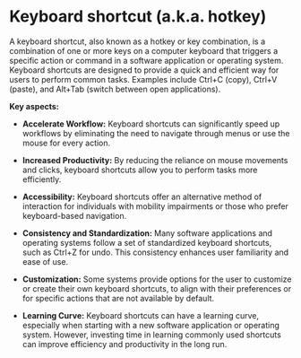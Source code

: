 # Keyboard shortcut (a.k.a. hotkey)

A keyboard shortcut, also known as a hotkey or key combination, is a combination of one or more keys on a computer keyboard that triggers a specific action or command in a software application or operating system. Keyboard shortcuts are designed to provide a quick and efficient way for users to perform common tasks. Examples include Ctrl+C (copy), Ctrl+V (paste), and Alt+Tab (switch between open applications).

**Key aspects:**

* **Accelerate Workflow:** Keyboard shortcuts can significantly speed up workflows by eliminating the need to navigate through menus or use the mouse for every action.

* **Increased Productivity:** By reducing the reliance on mouse movements and clicks, keyboard shortcuts allow you to perform tasks more efficiently.

* **Accessibility:** Keyboard shortcuts offer an alternative method of interaction for individuals with mobility impairments or those who prefer keyboard-based navigation.

* **Consistency and Standardization:** Many software applications and operating systems follow a set of standardized keyboard shortcuts, such as Ctrl+Z for undo. This consistency enhances user familiarity and ease of use.

* **Customization:** Some systems provide options for the user to customize or create their own keyboard shortcuts, to align with their preferences or for specific actions that are not available by default.

* **Learning Curve:** Keyboard shortcuts can have a learning curve, especially when starting with a new software application or operating system. However, investing time in learning commonly used shortcuts can improve efficiency and productivity in the long run.
